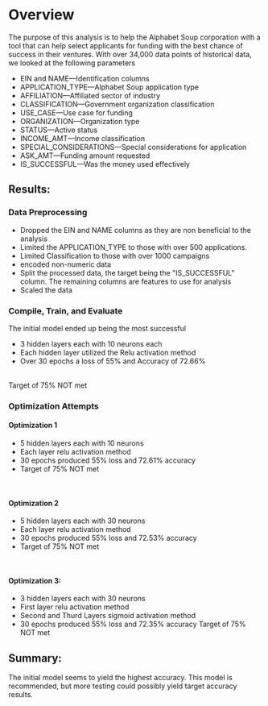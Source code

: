 # Overview
The purpose of this analysis is to help the Alphabet Soup corporation with a tool that can help select applicants for funding with the best chance of success in their ventures.
With over 34,000 data points of historical data, we looked at the following parameters
- EIN and NAME—Identification columns
- APPLICATION_TYPE—Alphabet Soup application type
- AFFILIATION—Affiliated sector of industry
- CLASSIFICATION—Government organization classification
- USE_CASE—Use case for funding
- ORGANIZATION—Organization type
- STATUS—Active status
- INCOME_AMT—Income classification
- SPECIAL_CONSIDERATIONS—Special considerations for application
- ASK_AMT—Funding amount requested
- IS_SUCCESSFUL—Was the money used effectively

## Results: 

### Data Preprocessing
- Dropped the EIN and NAME columns as they are non beneficial to the analysis
- Limited the APPLICATION_TYPE to those with over 500 applications.
- Limited Classification to those with over 1000 campaigns
- encoded non-numeric data
- Split the processed data, the target being the "IS_SUCCESSFUL" column. The remaining columns are features to use for analysis
- Scaled the data

### Compile, Train, and Evaluate
The initial model ended up being the most successful
- 3 hidden layers each with 10 neurons each
- Each hidden layer utilized the Relu activation method
- Over 30 epochs a loss of 55% and Accuracy of 72.66%
</br>
Target of 75% NOT met

### Optimization Attempts
#### Optimization 1
- 5 hidden layers each with 10 neurons
- Each layer relu activation method
- 30 epochs produced 55% loss and 72.61% accuracy
- Target of 75% NOT met
</br>

#### Optimization 2
- 5 hidden layers each with 30 neurons
- Each layer relu activation method
- 30 epochs produced 55% loss and 72.53% accuracy
- Target of 75% NOT met

</br>

#### Optimization 3:
- 3 hidden layers each with 30 neurons
- First layer relu activation method
- Second and Thurd Layers sigmoid activation method
- 30 epochs produced 55% loss and 72.35% accuracy
Target of 75% NOT met

## Summary: 
The initial model seems to yield the highest accuracy. This model is recommended, but more testing could possibly yield target accuracy results.

